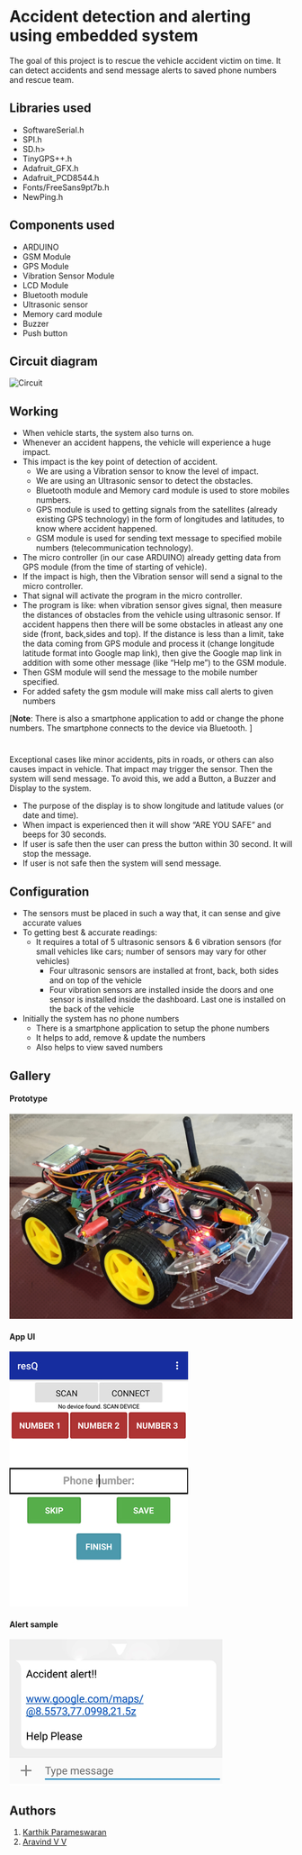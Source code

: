 # Accident detection and alerting using embedded system

The goal of this project is to rescue the vehicle accident victim on time.
It can detect accidents and send message alerts to saved phone numbers and rescue team.

## Libraries used

  - SoftwareSerial.h
  - SPI.h
  - SD.h>
  - TinyGPS++.h
  - Adafruit_GFX.h
  - Adafruit_PCD8544.h
  - Fonts/FreeSans9pt7b.h
  - NewPing.h

## Components used

  - ARDUINO 
  - GSM Module 
  - GPS Module 
  - Vibration Sensor Module 
  - LCD Module
  - Bluetooth module
  - Ultrasonic sensor
  - Memory card module
  - Buzzer
  - Push button
  
## Circuit diagram

![Circuit](https://github.com/enigmaboo/Accident-detection-and-alerting-using-embedded-system/blob/main/circuit/CIRCUIT.png?raw=true)
  
## Working

*	When vehicle starts, the system also turns on.
*	Whenever an accident happens, the vehicle will experience a huge impact.
*	This impact is the key point of detection of accident.
    *	We are using a Vibration sensor to know the level of impact.
    *	We are using an Ultrasonic sensor to detect the obstacles.
    *	Bluetooth module and Memory card module is used to store mobiles numbers.
    *	GPS module is used to getting signals from the satellites (already existing GPS technology) in the form of longitudes and latitudes, to know where accident happened.
    *	GSM module is used for sending text message to specified mobile numbers (telecommunication technology).
*	The micro controller (in our case ARDUINO) already getting data from GPS module (from the time of starting of vehicle).
*	If the impact is high, then the Vibration sensor will send a signal to the micro controller.
*	That signal will activate the program in the micro controller.
*	The program is like: when vibration sensor gives signal, then measure the distances of obstacles from the vehicle using ultrasonic sensor. If accident happens then there will be some obstacles in atleast any one side (front, back,sides and top). If the distance is less than a limit, take the data coming from GPS module and process it (change longitude latitude format into Google map link), then give the Google map link in addition with some other message (like “Help me”) to the GSM module.
*	Then GSM module will send the message to the mobile number specified.
*	For added safety the gsm module will make miss call alerts to given numbers


[__Note__: There is also a smartphone application to add or change the phone numbers. The smartphone connects to the device via Bluetooth. ]

#

Exceptional cases like minor accidents, pits in roads, or others can also causes impact in vehicle. That impact may trigger the sensor. Then the system will send message. To avoid this, we add a Button, a Buzzer and Display to the system.

*	The purpose of the display is to show longitude and latitude values (or date and time). 
*	When impact is experienced then it will show “ARE YOU SAFE” and beeps for 30 seconds.
*	If user is safe then the user can press the button within 30 second. It will stop the message.
*	If user is not safe then the system will send message.

## Configuration

* The sensors must be placed in such a way that, it can sense and give accurate values
* To getting best & accurate readings: 
    * It requires a total of 5 ultrasonic sensors & 6 vibration sensors
     (for small vehicles like cars; number of sensors may vary for other vehicles)
        * Four ultrasonic sensors are installed at front, back, both sides and on top of the vehicle
        * Four vibration sensors are installed inside the doors and one sensor is installed inside the dashboard. Last one is installed on the back of the vehicle
* Initially the system has no phone numbers 
    * There is a smartphone application to setup the phone numbers
    * It helps to add, remove & update the numbers
    * Also helps to view saved numbers
    
## Gallery

#### Prototype

![Prototype](https://github.com/enigmaboo/Accident-detection-and-alerting-using-embedded-system/blob/main/images/001.jpg)

#### App UI

![App UI](https://github.com/enigmaboo/Accident-detection-and-alerting-using-embedded-system/blob/main/images/app_interface.jpg)

#### Alert sample

![Alert sample](https://github.com/enigmaboo/Accident-detection-and-alerting-using-embedded-system/blob/main/images/location_msg.png)

## Authors

1. [Karthik Parameswaran](https://github.com/enigmaboo/)
2. [Aravind V V](https://github.com/arvndvv)
